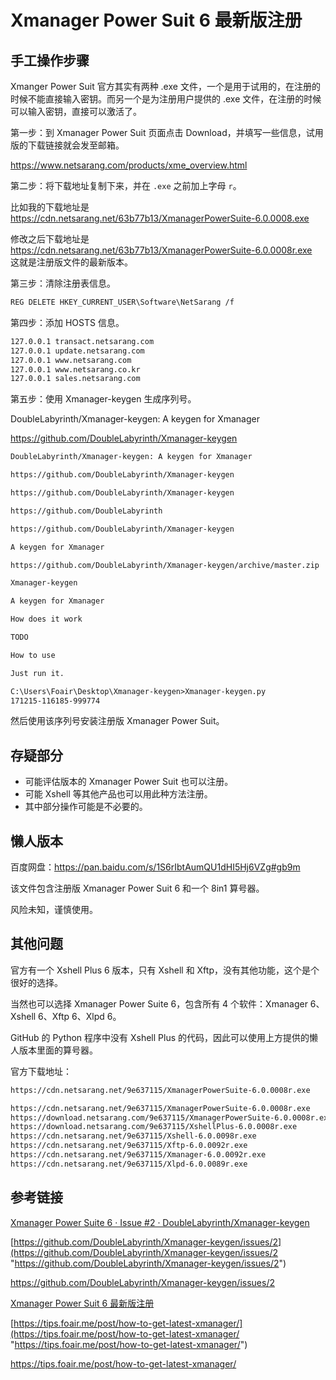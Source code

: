# Xmanager Power Suit 6 最新版注册 #  

## 手工操作步骤 ##    

Xmanger Power Suit 官方其实有两种 .exe 文件，一个是用于试用的，在注册的时候不能直接输入密钥。而另一个是为注册用户提供的 .exe 文件，在注册的时候可以输入密钥，直接可以激活了。  

第一步：到 Xmanager Power Suit 页面点击 Download，并填写一些信息，试用版的下载链接就会发至邮箱。  

https://www.netsarang.com/products/xme_overview.html  

第二步：将下载地址复制下来，并在 `.exe` 之前加上字母 `r`。  

比如我的下载地址是 https://cdn.netsarang.net/63b77b13/XmanagerPowerSuite-6.0.0008.exe  

修改之后下载地址是 https://cdn.netsarang.net/63b77b13/XmanagerPowerSuite-6.0.0008r.exe  
这就是注册版文件的最新版本。  

第三步：清除注册表信息。  

```txt
REG DELETE HKEY_CURRENT_USER\Software\NetSarang /f
```

第四步：添加 HOSTS 信息。

```txt
127.0.0.1 transact.netsarang.com
127.0.0.1 update.netsarang.com
127.0.0.1 www.netsarang.com
127.0.0.1 www.netsarang.co.kr
127.0.0.1 sales.netsarang.com
```

第五步：使用 Xmanager-keygen 生成序列号。  

DoubleLabyrinth/Xmanager-keygen: A keygen for Xmanager  

https://github.com/DoubleLabyrinth/Xmanager-keygen  

```txt
DoubleLabyrinth/Xmanager-keygen: A keygen for Xmanager

https://github.com/DoubleLabyrinth/Xmanager-keygen

https://github.com/DoubleLabyrinth/Xmanager-keygen

https://github.com/DoubleLabyrinth

https://github.com/DoubleLabyrinth/Xmanager-keygen

A keygen for Xmanager

https://github.com/DoubleLabyrinth/Xmanager-keygen/archive/master.zip

Xmanager-keygen

A keygen for Xmanager

How does it work

TODO

How to use

Just run it.
```
```txt
C:\Users\Foair\Desktop\Xmanager-keygen>Xmanager-keygen.py
171215-116185-999774
```
然后使用该序列号安装注册版 Xmanager Power Suit。  

## 存疑部分 ##  

- 可能评估版本的 Xmanager Power Suit 也可以注册。
- 可能 Xshell 等其他产品也可以用此种方法注册。
- 其中部分操作可能是不必要的。

## 懒人版本 ##  

百度网盘：https://pan.baidu.com/s/1S6rIbtAumQU1dHI5Hj6VZg#gb9m  

该文件包含注册版 Xmanager Power Suit 6 和一个 8in1 算号器。  

风险未知，谨慎使用。  

## 其他问题 ##  

官方有一个 Xshell Plus 6 版本，只有 Xshell 和 Xftp，没有其他功能，这个是个很好的选择。  

当然也可以选择 Xmanager Power Suite 6，包含所有 4 个软件：Xmanager 6、Xshell 6、Xftp 6、Xlpd 6。  

GitHub 的 Python 程序中没有 Xshell Plus 的代码，因此可以使用上方提供的懒人版本里面的算号器。  

官方下载地址：  

```txt
https://cdn.netsarang.net/9e637115/XmanagerPowerSuite-6.0.0008r.exe

https://cdn.netsarang.net/9e637115/XmanagerPowerSuite-6.0.0008r.exe
https://download.netsarang.com/9e637115/XmanagerPowerSuite-6.0.0008r.exe
https://download.netsarang.com/9e637115/XshellPlus-6.0.0008r.exe
https://cdn.netsarang.net/9e637115/Xshell-6.0.0098r.exe
https://cdn.netsarang.net/9e637115/Xftp-6.0.0092r.exe
https://cdn.netsarang.net/9e637115/Xmanager-6.0.0092r.exe
https://cdn.netsarang.net/9e637115/Xlpd-6.0.0089r.exe
```

## 参考链接 ##  

[Xmanager Power Suite 6 · Issue #2 · DoubleLabyrinth/Xmanager-keygen](https://github.com/DoubleLabyrinth/Xmanager-keygen/issues/2 "Xmanager Power Suite 6 · Issue #2 · DoubleLabyrinth/Xmanager-keygen")  

[https://github.com/DoubleLabyrinth/Xmanager-keygen/issues/2](https://github.com/DoubleLabyrinth/Xmanager-keygen/issues/2 "https://github.com/DoubleLabyrinth/Xmanager-keygen/issues/2")  

https://github.com/DoubleLabyrinth/Xmanager-keygen/issues/2  

[Xmanager Power Suit 6 最新版注册](https://tips.foair.me/post/how-to-get-latest-xmanager/ "Xmanager Power Suit 6 最新版注册")  

[https://tips.foair.me/post/how-to-get-latest-xmanager/](https://tips.foair.me/post/how-to-get-latest-xmanager/ "https://tips.foair.me/post/how-to-get-latest-xmanager/")  

https://tips.foair.me/post/how-to-get-latest-xmanager/